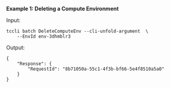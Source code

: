 **Example 1: Deleting a Compute Environment**



Input: 

```
tccli batch DeleteComputeEnv --cli-unfold-argument  \
    --EnvId env-3dhmblr3
```

Output: 
```
{
    "Response": {
        "RequestId": "8b71050a-55c1-4f3b-bf66-5e4f8510a5a0"
    }
}
```

